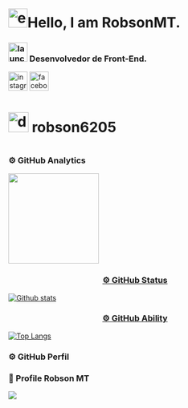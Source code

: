 # <img width="38" height="38" src="https://img.icons8.com/external-tal-revivo-fresh-tal-revivo/28/external-github-with-cat-logo-an-online-community-for-software-development-logo-fresh-tal-revivo.png" alt="external-github-with-cat-logo-an-online-community-for-software-development-logo-fresh-tal-revivo"/>Hello, I am RobsonMT. 

### <img width="38" height="38" src="https://img.icons8.com/papercut/60/launched-rocket.png" alt="launched-rocket"/> Desenvolvedor de Front-End.

<div><a href="https://www.instagram.com/robsonmt20"><img width="38" height="38" src="https://img.icons8.com/doodle/48/instagram--v1.png" alt="instagram--v1"></a>
     <a href="https://www.facebook.com/Robsontomosique?locale=pt_BR"><img width="38" height="38" src="https://img.icons8.com/pulsar-color/38/facebook.png" alt="facebook"></a>
     <h1><img width="40" height="40" src="https://img.icons8.com/pulsar-color/38/discord-logo.png" alt="discord-logo"/> robson6205</h1>
</div>

#

### ⚙️ GitHub Analytics
 
 <a align="center" href="https://github.com/RobsonMT2018/robsonmt2018"><img height="180em" src="https://github-readme-stats.vercel.app/api?username=robsonmt2018&show_icons=true&theme=dark&count_private=true"/>
 </td>
 </tr>
 </table>
 
### ⚙️ GitHub Status

 <img align="center" src="https://github-readme-streak-stats.herokuapp.com/?user=RobsonMT&theme=dark&hide_border=false" alt="Github stats"/>
 </td>
 </tr>
 </table>
 
### ⚙️ GitHub Ability

  [![Top Langs](https://github-readme-stats.vercel.app/api/top-langs/?username=RobsonMT&theme=dark)](https://github.com/anuraghazra/github-readme-stats) 
 </td>
 </tr>
 </table>

### ⚙️ GitHub Perfil

<h3 aligin="center"><b>📍 Profile Robson MT </b></h3>
<p>   
<img src="https://profile-counter.glitch.me/RobsonMT/count.svg" />  
</p>
</p>
